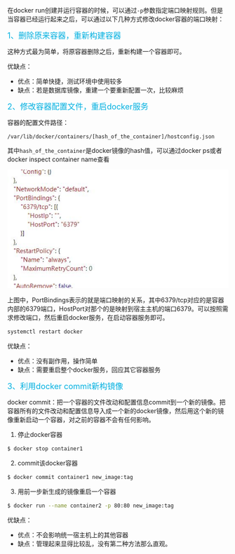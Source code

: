 在docker run创建并运行容器的时候，可以通过`-p`参数指定端口映射规则。但是当容器已经运行起来之后，可以通过以下几种方式修改docker容器的端口映射：

<font color='sky blue' size=4>1、删除原来容器，重新构建容器</font>

这种方式最为简单，将原容器删除之后，重新构建一个容器即可。

优缺点：
- 优点：简单快捷，测试环境中使用较多
- 缺点：若是数据库镜像，重建一个要重新配置一次，比较麻烦

<font color='sky blue' size=4>2、修改容器配置文件，重启docker服务</font>

容器的配置文件路径：

```text
/var/lib/docker/containers/[hash_of_the_container]/hostconfig.json
```

其中`hash_of_the_container`是docker镜像的hash值，可以通过docker ps或者docker inspect container name查看

![hostconfig](./images/hostconfig.jpg)

上图中，PortBindings表示的就是端口映射的关系，其中6379/tcp对应的是容器内部的6379端口，HostPort对那个的是映射到宿主主机的端口6379。可以按照需求修改端口，然后重启docker服务，在启动容器服务即可。

```bash
systemctl restart docker
```

优缺点：
- 优点：没有副作用，操作简单
- 缺点：需要重启整个docker服务，回应其它容器服务

<font color='sky blue' size=4>3、利用docker commit新构镜像</font>

docker commit：把一个容器的文件改动和配置信息commit到一个新的镜像。把容器所有的文件改动和配置信息导入成一个新的docker镜像，然后用这个新的镜像重新启动一个容器，对之前的容器不会有任何影响。

1. 停止docker容器

```bash
$ docker stop container1
```

2. commit该docker容器

```bash
$ docker commit container1 new_image:tag
```

3. 用前一步新生成的镜像重启一个容器

```bash
$ docker run --name container2 -p 80:80 new_image:tag
```

优缺点：
- 优点：不会影响统一宿主机上的其他容器
- 缺点：管理起来显得比较乱，没有第二种方法那么直观。
